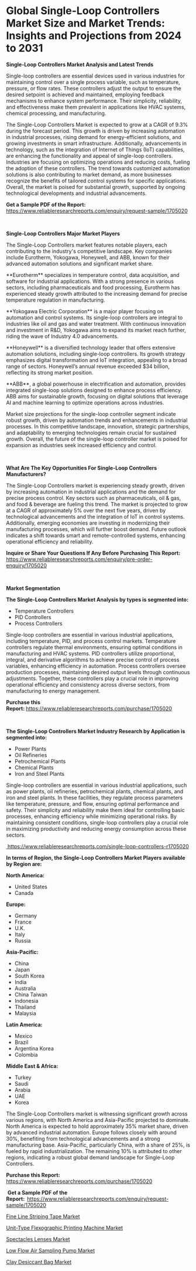 <p><h1>Global Single-Loop Controllers Market Size and Market Trends: Insights and Projections from 2024 to 2031</h1></p><p><strong>Single-Loop Controllers Market Analysis and Latest Trends</strong></p>
<p><p>Single-loop controllers are essential devices used in various industries for maintaining control over a single process variable, such as temperature, pressure, or flow rates. These controllers adjust the output to ensure the desired setpoint is achieved and maintained, employing feedback mechanisms to enhance system performance. Their simplicity, reliability, and effectiveness make them prevalent in applications like HVAC systems, chemical processing, and manufacturing.</p><p>The Single-Loop Controllers Market is expected to grow at a CAGR of 9.3% during the forecast period. This growth is driven by increasing automation in industrial processes, rising demand for energy-efficient solutions, and growing investments in smart infrastructure. Additionally, advancements in technology, such as the integration of Internet of Things (IoT) capabilities, are enhancing the functionality and appeal of single-loop controllers. Industries are focusing on optimizing operations and reducing costs, fueling the adoption of these controllers. The trend towards customized automation solutions is also contributing to market demand, as more businesses recognize the benefits of tailored control systems for specific applications. Overall, the market is poised for substantial growth, supported by ongoing technological developments and industrial advancements.</p></p>
<p><strong>Get a Sample PDF of the Report:&nbsp;</strong> <a href="https://www.reliableresearchreports.com/enquiry/request-sample/1705020?utm_campaign=3&utm_medium=2&utm_source=Github&utm_content=ia&utm_term=30102024&utm_id=single-loop-controllers">https://www.reliableresearchreports.com/enquiry/request-sample/1705020</a></p>
<p>&nbsp;</p>
<p><strong>Single-Loop Controllers Major Market Players</strong></p>
<p><p>The Single-Loop Controllers market features notable players, each contributing to the industry's competitive landscape. Key companies include Eurotherm, Yokogawa, Honeywell, and ABB, known for their advanced automation solutions and significant market share.</p><p>**Eurotherm** specializes in temperature control, data acquisition, and software for industrial applications. With a strong presence in various sectors, including pharmaceuticals and food processing, Eurotherm has experienced steady growth attributed to the increasing demand for precise temperature regulation in manufacturing.</p><p>**Yokogawa Electric Corporation** is a major player focusing on automation and control systems. Its single-loop controllers are integral to industries like oil and gas and water treatment. With continuous innovation and investment in R&D, Yokogawa aims to expand its market reach further, riding the wave of Industry 4.0 advancements.</p><p>**Honeywell** is a diversified technology leader that offers extensive automation solutions, including single-loop controllers. Its growth strategy emphasizes digital transformation and IoT integration, appealing to a broad range of sectors. Honeywell’s annual revenue exceeded $34 billion, reflecting its strong market position.</p><p>**ABB**, a global powerhouse in electrification and automation, provides integrated single-loop solutions designed to enhance process efficiency. ABB aims for sustainable growth, focusing on digital solutions that leverage AI and machine learning to optimize operations across industries.</p><p>Market size projections for the single-loop controller segment indicate robust growth, driven by automation trends and enhancements in industrial processes. In this competitive landscape, innovation, strategic partnerships, and adaptability to emerging technologies remain crucial for sustained growth. Overall, the future of the single-loop controller market is poised for expansion as industries seek increased efficiency and control.</p></p>
<p>&nbsp;</p>
<p><strong>What Are The Key Opportunities For Single-Loop Controllers Manufacturers?</strong></p>
<p><p>The Single-Loop Controllers market is experiencing steady growth, driven by increasing automation in industrial applications and the demand for precise process control. Key sectors such as pharmaceuticals, oil & gas, and food & beverage are fueling this trend. The market is projected to grow at a CAGR of approximately 5% over the next five years, driven by technological advancements and the integration of IoT in control systems. Additionally, emerging economies are investing in modernizing their manufacturing processes, which will further boost demand. Future outlook indicates a shift towards smart and remote-controlled systems, enhancing operational efficiency and reliability.</p></p>
<p><strong>Inquire or Share Your Questions If Any Before Purchasing This Report:</strong> <a href="https://www.reliableresearchreports.com/enquiry/pre-order-enquiry/1705020?utm_campaign=3&utm_medium=2&utm_source=Github&utm_content=ia&utm_term=30102024&utm_id=single-loop-controllers">https://www.reliableresearchreports.com/enquiry/pre-order-enquiry/1705020</a></p>
<p>&nbsp;</p>
<p><strong>Market Segmentation</strong></p>
<p><strong>The Single-Loop Controllers Market Analysis by types is segmented into:</strong></p>
<p><ul><li>Temperature Controllers</li><li>PID Controllers</li><li>Process Controllers</li></ul></p>
<p><p>Single-loop controllers are essential in various industrial applications, including temperature, PID, and process control markets. Temperature controllers regulate thermal environments, ensuring optimal conditions in manufacturing and HVAC systems. PID controllers utilize proportional, integral, and derivative algorithms to achieve precise control of process variables, enhancing efficiency in automation. Process controllers oversee production processes, maintaining desired output levels through continuous adjustments. Together, these controllers play a crucial role in improving operational efficiency and consistency across diverse sectors, from manufacturing to energy management.</p></p>
<p><strong>Purchase this Report:&nbsp;</strong><a href="https://www.reliableresearchreports.com/purchase/1705020?utm_campaign=3&utm_medium=2&utm_source=Github&utm_content=ia&utm_term=30102024&utm_id=single-loop-controllers">https://www.reliableresearchreports.com/purchase/1705020</a></p>
<p>&nbsp;</p>
<p><strong>The Single-Loop Controllers Market Industry Research by Application is segmented into:</strong></p>
<p><ul><li>Power Plants</li><li>Oil Refineries</li><li>Petrochemical Plants</li><li>Chemical Plants</li><li>Iron and Steel Plants</li></ul></p>
<p><p>Single-loop controllers are essential in various industrial applications, such as power plants, oil refineries, petrochemical plants, chemical plants, and iron and steel plants. In these facilities, they regulate process parameters like temperature, pressure, and flow, ensuring optimal performance and safety. Their simplicity and reliability make them ideal for controlling basic processes, enhancing efficiency while minimizing operational risks. By maintaining consistent conditions, single-loop controllers play a crucial role in maximizing productivity and reducing energy consumption across these sectors.</p></p>
<p><a href="https://www.reliableresearchreports.com/single-loop-controllers-r1705020?utm_campaign=3&utm_medium=2&utm_source=Github&utm_content=ia&utm_term=30102024&utm_id=single-loop-controllers">&nbsp;https://www.reliableresearchreports.com/single-loop-controllers-r1705020</a></p>
<p><strong>In terms of Region, the Single-Loop Controllers Market Players available by Region are:</strong></p>
<p>
    <p> <strong> North America: </strong>
        <ul>
            <li>United States</li>
            <li>Canada</li>
        </ul>
        </p> 
    <p> <strong> Europe: </strong>
        <ul>
            <li>Germany</li>
            <li>France</li>
            <li>U.K.</li>
            <li>Italy</li>
            <li>Russia</li>
        </ul>
        </p> 
    <p> <strong> Asia-Pacific: </strong>
        <ul>
            <li>China</li>
            <li>Japan</li>
            <li>South Korea</li>
            <li>India</li>
            <li>Australia</li>
            <li>China Taiwan</li>
            <li>Indonesia</li>
            <li>Thailand</li>
            <li>Malaysia</li>
        </ul>
        </p> 
    <p> <strong> Latin America: </strong>
        <ul>
            <li>Mexico</li>
            <li>Brazil</li>
            <li>Argentina Korea</li>
            <li>Colombia</li>
        </ul>
        </p> 
    <p> <strong> Middle East & Africa: </strong>
        <ul>
            <li>Turkey</li>
            <li>Saudi</li>
            <li>Arabia</li>
            <li>UAE</li>
            <li>Korea</li>
        </ul>
    </p>
    </p>
<p><p>The Single-Loop Controllers market is witnessing significant growth across various regions, with North America and Asia-Pacific projected to dominate. North America is expected to hold approximately 35% market share, driven by advanced industrial automation. Europe follows closely with around 30%, benefiting from technological advancements and a strong manufacturing base. Asia-Pacific, particularly China, with a share of 25%, is fueled by rapid industrialization. The remaining 10% is attributed to other regions, indicating a robust global demand landscape for Single-Loop Controllers.</p></p>
<p><strong>Purchase this Report: </strong><a href="https://www.reliableresearchreports.com/purchase/1705020?utm_campaign=3&utm_medium=2&utm_source=Github&utm_content=ia&utm_term=30102024&utm_id=single-loop-controllers">https://www.reliableresearchreports.com/purchase/1705020</a></p>
<p>&nbsp;<strong>Get a Sample PDF of the Report:&nbsp;&nbsp;</strong><a href="https://www.reliableresearchreports.com/enquiry/request-sample/1705020?utm_campaign=3&utm_medium=2&utm_source=Github&utm_content=ia&utm_term=30102024&utm_id=single-loop-controllers">https://www.reliableresearchreports.com/enquiry/request-sample/1705020</a></p>
<p><strong></strong></p>
<p><p><a href="https://www.linkedin.com/pulse/fine-line-striping-tape-market-forecasts-trends-impact-6ibyc?utm_campaign=3&utm_medium=2&utm_source=Github&utm_content=ia&utm_term=30102024&utm_id=single-loop-controllers">Fine Line Striping Tape Market</a></p><p><a href="https://issuu.com/reportprime-2/docs/unit-type-flexographic-printing-mac_936a37a32caeb4?utm_campaign=3&utm_medium=2&utm_source=Github&utm_content=ia&utm_term=30102024&utm_id=single-loop-controllers">Unit-Type Flexographic Printing Machine Market</a></p><p><a href="https://github.com/RunaHaque64/Market-Research-Report-List-1/blob/main/spectacles-lenses-market.md?utm_campaign=3&utm_medium=2&utm_source=Github&utm_content=ia&utm_term=30102024&utm_id=single-loop-controllers">Spectacles Lenses Market</a></p><p><a href="https://issuu.com/reportprime-2/docs/low-flow-air-sampling-pump-market-s_c9eb41661b157f?utm_campaign=3&utm_medium=2&utm_source=Github&utm_content=ia&utm_term=30102024&utm_id=single-loop-controllers">Low Flow Air Sampling Pump Market</a></p><p><a href="https://www.linkedin.com/pulse/clay-desiccant-bag-sector-surge-69-growth-roadmap-2031-yqupc?utm_campaign=3&utm_medium=2&utm_source=Github&utm_content=ia&utm_term=30102024&utm_id=single-loop-controllers">Clay Desiccant Bag Market</a></p></p>